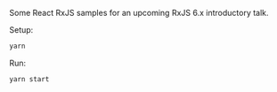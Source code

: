 Some React RxJS samples for an upcoming RxJS 6.x introductory talk.

Setup:

```bash
yarn
```

Run:

```bash
yarn start
```

